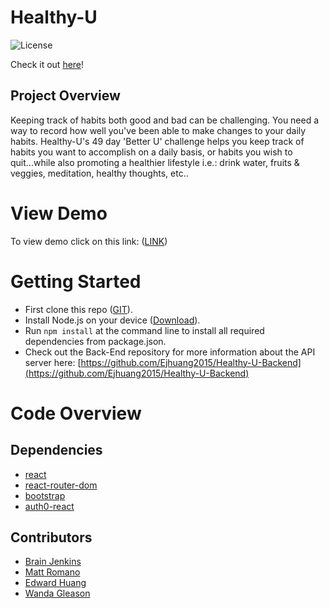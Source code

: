 # Healthy-U
![License](https://img.shields.io/badge/license-MIT-blue.svg) 

Check it out [here](LINK)!

## Project Overview

Keeping track of habits both good and bad can be challenging. You need a way to record how well you've been able to make changes to your daily habits. Healthy-U's 49 day 'Better U' challenge helps you keep track of habits you want to accomplish on a daily basis, or habits you wish to quit...while also promoting a healthier lifestyle i.e.: drink water, fruits & veggies, meditation, healthy thoughts, etc..

# View Demo  

To view demo click on this link: ([LINK](LINK))

# Getting Started   

- First clone this repo ([GIT](https://github.com/Ejhuang2015/Healthy-U)).
- Install Node.js on your device ([Download](https://nodejs.org/en/)).
- Run `npm install` at the command line to install all required dependencies from package.json.
- Check out the Back-End repository for more information about the API server here: [https://github.com/Ejhuang2015/Healthy-U-Backend](https://github.com/Ejhuang2015/Healthy-U-Backend)

# Code Overview

## Dependencies

- [react](https://www.npmjs.com/package/react) 
- [react-router-dom](https://www.npmjs.com/package/react-router-dom) 
- [bootstrap](https://www.npmjs.com/package/bootstrap) 
- [auth0-react](https://www.npmjs.com/package/@auth0/auth0-react)

## Contributors
- [Brain Jenkins](https://github.com/bjenkins63)
- [Matt Romano](https://github.com/MRomano84)
- [Edward Huang](https://github.com/Ejhuang2015)
- [Wanda Gleason](https://github.com/wmgleason)
